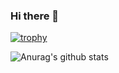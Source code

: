 ### Hi there 👋

[![trophy](https://github-profile-trophy.vercel.app/?username=Toheeb345&theme=onedark)](https://github.com/ryo-ma/github-profile-trophy)


![Anurag's github stats](https://github-readme-stats.vercel.app/api?Toheeb345=anuraghazra)
<!--
**Toheeb345/Toheeb345** is a ✨ _special_ ✨ repository because its `README.md` (this file) appears on your GitHub profile.

Here are some ideas to get you started:

- 🔭 I’m currently working on ...
- 🌱 I’m currently learning ...
- 👯 I’m looking to collaborate on ...
- 🤔 I’m looking for help with ...
- 💬 Ask me about ...
- 📫 How to reach me: ...
- 😄 Pronouns: ...
- ⚡ Fun fact: ...
-->
